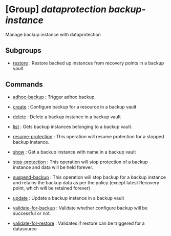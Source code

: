 # [Group] _dataprotection backup-instance_

Manage backup instance with dataprotection

## Subgroups

- [restore](/Commands/dataprotection/backup-instance/restore/readme.md)
: Restore backed up instances from recovery points in a backup vault

## Commands

- [adhoc-backup](/Commands/dataprotection/backup-instance/_adhoc-backup.md)
: Trigger adhoc backup.

- [create](/Commands/dataprotection/backup-instance/_create.md)
: Configure backup for a resource in a backup vault

- [delete](/Commands/dataprotection/backup-instance/_delete.md)
: Delete a backup instance in a backup vault

- [list](/Commands/dataprotection/backup-instance/_list.md)
: Gets backup instances belonging to a backup vault.

- [resume-protection](/Commands/dataprotection/backup-instance/_resume-protection.md)
: This operation will resume protection for a stopped backup instance.

- [show](/Commands/dataprotection/backup-instance/_show.md)
: Get a backup instance with name in a backup vault

- [stop-protection](/Commands/dataprotection/backup-instance/_stop-protection.md)
: This operation will stop protection of a backup instance and data will be held forever.

- [suspend-backup](/Commands/dataprotection/backup-instance/_suspend-backup.md)
: This operation will stop backup for a backup instance and retains the backup data as per the policy (except latest Recovery point, which will be retained forever)

- [update](/Commands/dataprotection/backup-instance/_update.md)
: Update a backup instance in a backup vault

- [validate-for-backup](/Commands/dataprotection/backup-instance/_validate-for-backup.md)
: Validate whether configure backup will be successful or not.

- [validate-for-restore](/Commands/dataprotection/backup-instance/_validate-for-restore.md)
: Validates if restore can be triggered for a datasource
